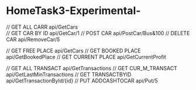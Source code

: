 # HomeTask3-Experimental-

// GET    ALL CARR       api/GetCars        
// GET    CAR BY ID      api/GetCar/1
// POST   CAR            api/PostCar/Bus&100
// DELETE CAR            api/RemoveCar/5

// GET    FREE PLACE     api/GetCars
// GET    BOOKED PLACE   api/GetBookedPlace
// GET    CURRENT PLACE  api/GetCurrentProfit

// GET    ALL TRANSACT   api/GetTransactions
// GET    CUR_M_TRANSACT api/GetLastMinTransactions
// GET    TRANSACTBYID   api/GetTransactionById/{id}
// PUT    ADDCASHTOCAR   api/Put/5

